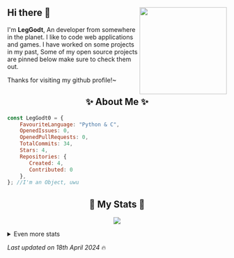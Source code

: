 ## Hi there 👋 <img align="right" src="https://avatars.githubusercontent.com/u/93236678?v=4" width="200" />
I'm **LegGodt**, An developer from somewhere in the planet. I like to code web applications and games. I have worked on some projects in my past, Some of my open source projects are pinned below make sure to check them out.
  
Thanks for visiting my github profile!~
  
<h2 align="center"> ✨ About Me ✨</h2>

```js
const LegGodt0 = {
    FavouriteLanguage: "Python & C",
    OpenedIssues: 0,
    OpenedPullRequests: 0,
    TotalCommits: 34,
    Stars: 4,
    Repositories: {
       Created: 4,
       Contributed: 0
    },
}; //I'm an Object, uwu
```
<h2 align="center"> 🚀 My Stats 🚀</h2>
<p align="center">
<img src="https://github-readme-streak-stats.herokuapp.com/?user=LegGodt0&theme=tokyonight">
</p>
<details>
  <summary>
      Even more stats
  </summary>
  <p align="center">
    <img src="https://github-profile-trophy.vercel.app/?username=LegGodt0&theme=dracula">
    <img src="https://github-readme-stats.vercel.app/api?username=LegGodt0&theme=tokyonight&count_private=true&show_icons=true&include_all_commits=true">
  </p>
</details>  

<!-- Last updated on Th Apr 18 2024 18:17:38 GMT+0000 (Coordinated Universal Time) ;-;-->
<i>Last updated on 18th April 2024</i> 🔥
